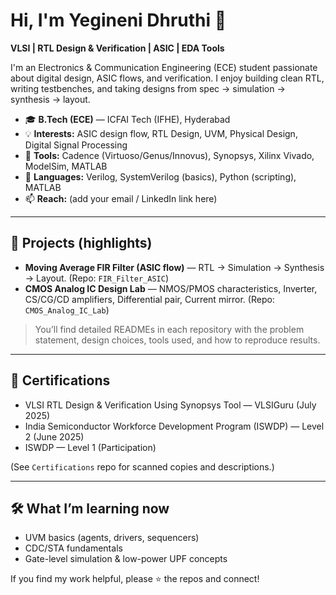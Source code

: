 # Hi, I'm Yegineni Dhruthi 👋

**VLSI | RTL Design & Verification | ASIC | EDA Tools**

I'm an Electronics & Communication Engineering (ECE) student passionate about digital design, ASIC flows, and verification. I enjoy building clean RTL, writing testbenches, and taking designs from spec → simulation → synthesis → layout.

- 🎓 **B.Tech (ECE)** — ICFAI Tech (IFHE), Hyderabad
- 💡 **Interests:** ASIC design flow, RTL Design, UVM, Physical Design, Digital Signal Processing
- 🧰 **Tools:** Cadence (Virtuoso/Genus/Innovus), Synopsys, Xilinx Vivado, ModelSim, MATLAB
- 💬 **Languages:** Verilog, SystemVerilog (basics), Python (scripting), MATLAB
- 📫 **Reach:** (add your email / LinkedIn link here)

---

## 🔧 Projects (highlights)
- **Moving Average FIR Filter (ASIC flow)** — RTL → Simulation → Synthesis → Layout. (Repo: `FIR_Filter_ASIC`)
- **CMOS Analog IC Design Lab** — NMOS/PMOS characteristics, Inverter, CS/CG/CD amplifiers, Differential pair, Current mirror. (Repo: `CMOS_Analog_IC_Lab`)

> You’ll find detailed READMEs in each repository with the problem statement, design choices, tools used, and how to reproduce results.

---

## 📜 Certifications
- VLSI RTL Design & Verification Using Synopsys Tool — VLSIGuru (July 2025)
- India Semiconductor Workforce Development Program (ISWDP) — Level 2 (June 2025)
- ISWDP — Level 1 (Participation)

(See `Certifications` repo for scanned copies and descriptions.)

---

## 🛠️ What I’m learning now
- UVM basics (agents, drivers, sequencers)
- CDC/STA fundamentals
- Gate-level simulation & low-power UPF concepts

If you find my work helpful, please ⭐️ the repos and connect!
